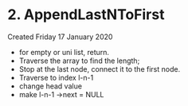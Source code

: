 # 2. AppendLastNToFirst
Created Friday 17 January 2020


* for empty or uni list, return.
* Traverse the array to find the length;
* Stop at the last node, connect it to the first node.
* Traverse  to index l-n-1
* change head value
* make l-n-1 ->next = NULL


